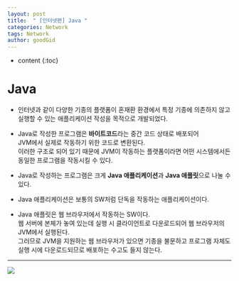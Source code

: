 ```yaml
---
layout: post
title:  " [인터넷편] Java "
categories: Network
tags: Network
author: goodGid
---
```

* content
{:toc}


# Java

* 인터넷과 같이 다양한 기종의 플랫폼이 혼재환 환경에서 특정 기종에 의존하지 않고 실행할 수 있는 애플리케이션 작성을 목적으로 개발되었다.

* Java로 작성한 프로그램은 <b>바이트코드</b>라는 중간 코드 상태로 배포되어 <br> JVM에서 실제로 작동하기 위한 코드로 변환된다. <br> 이러한 구조로 되어 있기 때문에 JVM이 작동하는 플랫폼이라면 어떤 시스템에서든 동일한 프로그램을 작동시킬 수 있다.

* Java로 작성하는 프로그램은 크게 <b>Java 애플리케이션</b>과 <b>Java 애플릿</b>으로 나눌 수 있다.

* Java 애플리케이션은 보통의 SW처럼 단독을 작동하는 애플리케이션이다.

* Java 애플릿은 웹 브라우저에서 작동하는 SW이다. <br> 웹 서버에 본체가 놓여 있는데 실행 시 클라이언트로 다운로드되어 웹 브라우저의 JVM에서 실행된다. <br> 그러므로 JVM을 지원하는 웹 브라우저가 있으면 기종을 불문하고 프로그램 자체도 실행 시에 다운로드되므로 배포하는 수고도 들지 않는다.

---


![](/assets/img/network/java_1.png)



